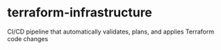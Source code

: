# terraform-infrastructure
CI/CD pipeline that automatically validates, plans, and applies Terraform code changes
